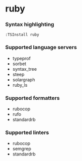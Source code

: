 <!--- THIS DOCUMENT IS AUTOMATICALLY GENERATED, DON'T EDIT IT -->
# ruby

### Syntax highlighting

```vim
:TSInstall ruby
```

### Supported language servers

- typeprof
- sorbet
- syntax_tree
- steep
- solargraph
- ruby_ls

### Supported formatters

- rubocop
- rufo
- standardrb

### Supported linters

- rubocop
- semgrep
- standardrb
